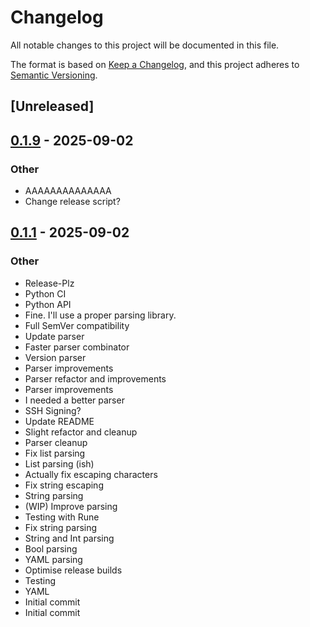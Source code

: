 # Changelog

All notable changes to this project will be documented in this file.

The format is based on [Keep a Changelog](https://keepachangelog.com/en/1.0.0/),
and this project adheres to [Semantic Versioning](https://semver.org/spec/v2.0.0.html).

## [Unreleased]

## [0.1.9](https://github.com/Pencilcaseman/zpack/compare/v0.1.1...v0.1.9) - 2025-09-02

### Other

- AAAAAAAAAAAAAA
- Change release script?

## [0.1.1](https://github.com/Pencilcaseman/zpack/releases/tag/v0.1.1) - 2025-09-02

### Other

- Release-Plz
- Python CI
- Python API
- Fine. I'll use a proper parsing library.
- Full SemVer compatibility
- Update parser
- Faster parser combinator
- Version parser
- Parser improvements
- Parser refactor and improvements
- Parser improvements
- I needed a better parser
- SSH Signing?
- Update README
- Slight refactor and cleanup
- Parser cleanup
- Fix list parsing
- List parsing (ish)
- Actually fix escaping characters
- Fix string escaping
- String parsing
- (WIP) Improve parsing
- Testing with Rune
- Fix string parsing
- String and Int parsing
- Bool parsing
- YAML parsing
- Optimise release builds
- Testing
- YAML
- Initial commit
- Initial commit

